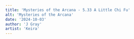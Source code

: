 ```yaml
---
title: 'Mysteries of the Arcana - 5.33 A Little Chi Fu'
alt: 'Mysteries of the Arcana'
date: '2024-10-03'
author: 'J Gray'
artist: 'Keira'
---
```

